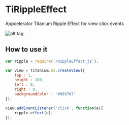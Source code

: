 # TiRippleEffect
Appcelerator Titanium Ripple Effect for view click events

![alt tag](http://www.learningjquery.com/wp-content/uploads/Material-Button-Click.gif)

## How to use it

```javascript
var ripple = require('/RippleEffect.js');

var view = Titanium.UI.createView({
	top : 1,
	height : 180,
	left : 0,
	right : 0,
	backgroundColor : '#0097A7'
});

view.addEventListener('click', function(e){
	ripple.effect(e);
});
```
